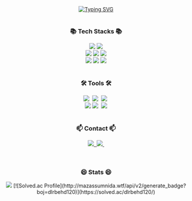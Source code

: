 <div align="center">
  <a href="https://git.io/typing-svg"><img src="https://readme-typing-svg.demolab.com?font=Fira+Code&weight=500&size=50&pause=1000&color=55BDF7&background=020103BA&center=true&vCenter=true&width=900&height=60&lines=Welcome+to+Andrew's+WorkSpace" alt="Typing SVG" /></a>
</div>

<br>

<!--내용 부분-->
<h3 align="center">📚 Tech Stacks 📚</h3>
<div align="center">
  <img src="https://img.shields.io/badge/java-007396?style=for-the-badge&logo=java&logoColor=white">
  <img src="https://img.shields.io/badge/python-3776AB?style=for-the-badge&logo=python&logoColor=white">
  <br>
  
  <img src="https://img.shields.io/badge/spring-6DB33F?style=for-the-badge&logo=spring&logoColor=white">
  <img src="https://img.shields.io/badge/springboot-6DB33F?style=for-the-badge&logo=springboot&logoColor=white">
  <img src="https://img.shields.io/badge/spring security-6DB33F?style=for-the-badge&logo=Spring Security&logoColor=white">
  <br>

  <img src="https://img.shields.io/badge/jquery-0769AD?style=for-the-badge&logo=jquery&logoColor=white">
  <img src="https://img.shields.io/badge/mysql-4479A1?style=for-the-badge&logo=mysql&logoColor=white">
  <img src="https://img.shields.io/badge/mariaDB-003545?style=for-the-badge&logo=mariaDB&logoColor=white">
  <br>
</div>

<br>

<h3 align="center">🛠 Tools 🛠</h3>
<div align="center">
  <img src="https://img.shields.io/badge/git-F05033.svg?style=for-the-badge&logo=git&logoColor=white" />&nbsp
  <img src="https://img.shields.io/badge/github-181717.svg?style=for-the-badge&logo=github&logoColor=white" />&nbsp
  <img src="https://img.shields.io/badge/Notion-F3F3F3.svg?style=for-the-badge&logo=notion&logoColor=black" />&nbsp

  <br>
  <img src="https://img.shields.io/badge/Postman-FF6C37?style=for-the-badge&logo=Postman&logoColor=white"/>
  <img src="https://img.shields.io/badge/VSCode-0078d7.svg?style=for-the-badge&logo=visual-studio-code&logoColor=22ABF3" />&nbsp
  <img src="https://img.shields.io/badge/IntelliJ-000000?style=for-the-badge&logo=Intellij IDEA&logoColor=white" />
  
</div>

<br>

<h3 align="center">📫 Contact 📫</h3>
<div align="center">
  
  <a href="https://leegd120.tistory.com">
    <img src="https://img.shields.io/badge/Tistory-000000?style=for-the-badge&logo=tistory&logoColor=white" />&nbsp
  </a>
  <a href="mailto:leegd120@gmail.com">
    <img
      src="https://img.shields.io/badge/Gmail-D14836?style=for-the-badge&logo=gmail&logoColor=white"/>&nbsp
  </a>
</div>
<br><br>

<h3 align="center">😄 Stats 😄</h3>

<div align=center>
<img src="https://github-readme-stats.vercel.app/api?username=starboxxxx&show_icons=true&theme=tokyonight">   [![Solved.ac Profile](http://mazassumnida.wtf/api/v2/generate_badge?boj=dlrbehd120)](https://solved.ac/dlrbehd120/)
</div>
<!--
**starboxxxx/starboxxxx** is a ✨ _special_ ✨ repository because its `README.md` (this file) appears on your GitHub profile.

Here are some ideas to get you started:

- 🔭 I’m currently working on ...
- 🌱 I’m currently learning ...
- 👯 I’m looking to collaborate on ...
- 🤔 I’m looking for help with ...
- 💬 Ask me about ...
- 📫 How to reach me: ...
- 😄 Pronouns: ...
- ⚡ Fun fact: ...
-->
